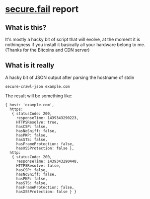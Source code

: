 # [secure.fail](https://secure.fail) report

## What is this?

It's mostly a hacky bit of script that will evolve, at the moment it is nothingness if you install it basically all your hardware belong to me. (Thanks for the Bitcoins and CDN server)

## What is it really

A hacky bit of JSON output after parsing the hostname of stdin

```
secure-crawl-json example.com
```

The result will be something like:
```
{ host: 'example.com',
  https: 
   { statusCode: 200,
     responseTime: 1439343290223,
     HTTPSResolve: true,
     hasCSP: false,
     hasNoSniff: false,
     hasPKP: false,
     hasSTS: false,
     hasFrameProtection: false,
     hasXSSProtection: false },
  http: 
   { statusCode: 200,
     responseTime: 1439343290448,
     HTTPSResolve: false,
     hasCSP: false,
     hasNoSniff: false,
     hasPKP: false,
     hasSTS: false,
     hasFrameProtection: false,
     hasXSSProtection: false } }
```
